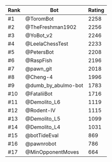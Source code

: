 Rank|Bot|Rating
---|---|---
#1|@ToromBot|2258
#2|@TheFreshman1902|2256
#3|@YoBot_v2|2246
#4|@LeelaChessTest|2233
#5|@PetersBot|2208
#6|@RaspFish|2196
#7|@pawn_git|2018
#8|@Cheng-4|1996
#9|@dumb_by_abulmo-bot|1783
#10|@FataliiBot|1716
#11|@Demolito_L6|1119
#12|@Rodent-IV|1115
#13|@Demolito_L5|1099
#14|@Demolito_L4|1031
#15|@botTideEval|869
#16|@pawnrobot|786
#17|@MinOpponentMoves|664
